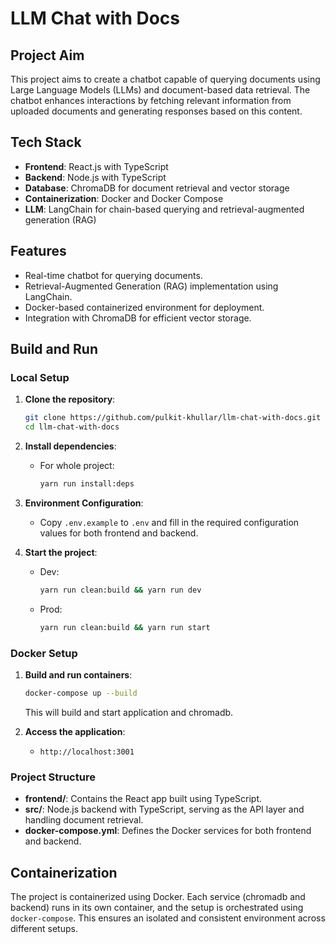 # LLM Chat with Docs

## Project Aim
This project aims to create a chatbot capable of querying documents using Large Language Models (LLMs) and document-based data retrieval. The chatbot enhances interactions by fetching relevant information from uploaded documents and generating responses based on this content.

## Tech Stack
- **Frontend**: React.js with TypeScript
- **Backend**: Node.js with TypeScript
- **Database**: ChromaDB for document retrieval and vector storage
- **Containerization**: Docker and Docker Compose
- **LLM**: LangChain for chain-based querying and retrieval-augmented generation (RAG)

## Features
- Real-time chatbot for querying documents.
- Retrieval-Augmented Generation (RAG) implementation using LangChain.
- Docker-based containerized environment for deployment.
- Integration with ChromaDB for efficient vector storage.

## Build and Run

### Local Setup

1. **Clone the repository**:
   ```bash
   git clone https://github.com/pulkit-khullar/llm-chat-with-docs.git
   cd llm-chat-with-docs
   ```

2. **Install dependencies**:
   - For whole project:
     ```bash
     yarn run install:deps
     ```

3. **Environment Configuration**:
   - Copy `.env.example` to `.env` and fill in the required configuration values for both frontend and backend.

4. **Start the project**:
   - Dev:
     ```bash
     yarn run clean:build && yarn run dev
     ```
   - Prod:
     ```bash
     yarn run clean:build && yarn run start
     ```

### Docker Setup

1. **Build and run containers**:
   ```bash
   docker-compose up --build
   ```
   This will build and start application and chromadb.

2. **Access the application**:
   - `http://localhost:3001`

### Project Structure

- **frontend/**: Contains the React app built using TypeScript.
- **src/**: Node.js backend with TypeScript, serving as the API layer and handling document retrieval.
- **docker-compose.yml**: Defines the Docker services for both frontend and backend.

## Containerization
The project is containerized using Docker. Each service (chromadb and backend) runs in its own container, and the setup is orchestrated using `docker-compose`. This ensures an isolated and consistent environment across different setups.
